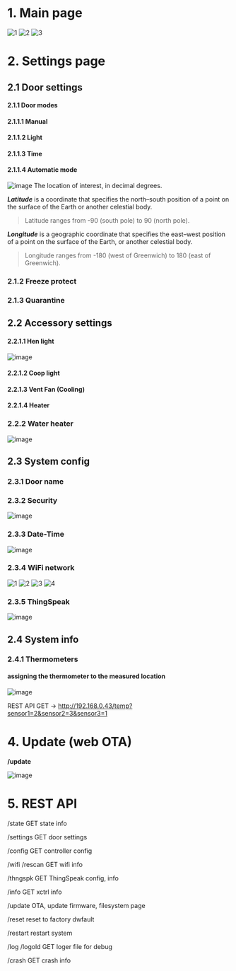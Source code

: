 # 1. Main page
![1](https://github.com/RastoH/eXtended-Coop-Controller/blob/main/webUI/main1.JPG)
![2](https://github.com/RastoH/eXtended-Coop-Controller/blob/main/webUI/main2.JPG)
![3](https://github.com/RastoH/eXtended-Coop-Controller/blob/main/webUI/main_without.JPG)

# 2. Settings page
## 2.1 Door settings

#### 2.1.1 Door modes 

#### 2.1.1.1 Manual

#### 2.1.1.2 Light 

#### 2.1.1.3 Time

#### 2.1.1.4 Automatic mode
![image](https://github.com/RastoH/eXtended-Coop-Controller/blob/main/webUI/door_mode_automatic.jpg)
The location of interest, in decimal degrees.    

***Latitude*** is a coordinate that specifies the north–south position of a point on the surface of the Earth or another celestial body.
> Latitude ranges	from -90 (south pole) to 90 (north pole).

***Longitude*** is a geographic coordinate that specifies the east–west position of a point on the surface of the Earth, or another celestial body.
 > Longitude ranges	from -180 (west of Greenwich) to 180 (east of Greenwich).
  
### 2.1.2 Freeze protect

### 2.1.3 Quarantine

## 2.2 Accessory settings
#### 2.2.1.1 Hen light 
![image](https://github.com/RastoH/eXtended-Coop-Controller/blob/main/webUI/hen_light.png)
#### 2.2.1.2 Coop light 
#### 2.2.1.3 Vent Fan (Cooling)
#### 2.2.1.4 Heater
### 2.2.2 Water heater 
![image](https://github.com/RastoH/eXtended-Coop-Controller/blob/main/webUI/water_heater.jpg)
## 2.3 System config

### 2.3.1 Door name
### 2.3.2 Security
![image](https://github.com/RastoH/eXtended-Coop-Controller/blob/main/webUI/security.png)
### 2.3.3 Date-Time
![image](https://github.com/RastoH/eXtended-Coop-Controller/blob/main/webUI/date-time.jpg)
### 2.3.4 WiFi network
![1](https://github.com/RastoH/eXtended-Coop-Controller/blob/main/webUI/wifi_sta_client.png)
![2](https://github.com/RastoH/eXtended-Coop-Controller/blob/main/webUI/wifi_Client_State.png)
![3](https://github.com/RastoH/eXtended-Coop-Controller/blob/main/webUI/wifi_Soft-AP_State.png)
![4](https://github.com/RastoH/eXtended-Coop-Controller/blob/main/webUI/wifi_WiFi_State.png)
### 2.3.5 ThingSpeak
![image](https://github.com/RastoH/eXtended-Coop-Controller/blob/main/webUI/thingspeak.png)

## 2.4 System info
### 2.4.1 Thermometers
#### assigning the thermometer to the measured location
![image](https://github.com/RastoH/eXtended-Coop-Controller/blob/main/webUI/Thermomoters.png)

REST API GET -> http://192.168.0.43/temp?sensor1=2&sensor2=3&sensor3=1
# 4. Update (web OTA)
**/update**

![image](https://github.com/RastoH/eXtended-Coop-Controller/blob/main/webUI/updater.png)
# 5. REST API

/state
GET
  state info

/settings
GET
  door settings

/config
GET
  controller config

/wifi
/rescan
GET
  wifi info

/thngspk
GET
  ThingSpeak config, info

/info
GET
  xctrl info

/update
  OTA, update firmware, filesystem page

/reset
  reset to factory dwfault

/restart
  restart system

/log
/logold
GET
  loger file for debug

/crash
GET
  crash info
